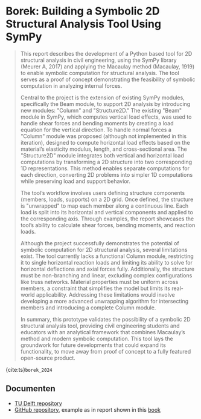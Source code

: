 # Borek: Building a Symbolic 2D Structural Analysis Tool Using SymPy

> This report describes the development of a Python based tool for 2D structural analysis in civil engineering, using the SymPy library (Meurer A, 2017) and applying the Macaulay method (Macaulay, 1919) to enable symbolic computation for structural analysis. The tool serves as a proof of concept demonstrating the feasibility of symbolic computation in analyzing internal forces.
>
> Central to the project is the extension of existing SymPy modules, specifically the Beam module, to support 2D analysis by introducing new modules: "Column" and "Structure2D." The existing "Beam" module in SymPy, which computes vertical load effects, was used to handle shear forces and bending moments by creating a load equation for the vertical direction. To handle normal forces a "Column" module was proposed (although not implemented in this iteration), designed to compute horizontal load effects based on the material’s elasticity modulus, length, and cross-sectional area. The "Structure2D" module integrates both vertical and horizontal load computations by transforming a 2D structure into two corresponding 1D representations. This method enables separate computations for each direction, converting 2D problems into simpler 1D computations while preserving load and support behavior.
>
> The tool’s workflow involves users defining structure components (members, loads, supports) on a 2D grid. Once defined, the structure is "unwrapped" to map each member along a continuous line. Each load is split into its horizontal and vertical components and applied to the corresponding axis. Through examples, the report showcases the tool’s ability to calculate shear forces, bending moments, and reaction loads.
>
> Although the project successfully demonstrates the potential of symbolic computation for 2D structural analysis, several limitations exist. The tool currently lacks a functional Column module, restricting it to single horizontal reaction loads and limiting its ability to solve for horizontal deflections and axial forces fully. Additionally, the structure must be non-branching and linear, excluding complex configurations like truss networks. Material properties must be uniform across members, a constraint that simplifies the model but limits its real-world applicability. Addressing these limitations would involve developing a more advanced unwrapping algorithm for intersecting members and introducing a complete Column module.
>
> In summary, this prototype validates the possibility of a symbolic 2D structural analysis tool, providing civil engineering students and educators with an analytical framework that combines Macaulay’s method and modern symbolic computation. This tool lays the groundwork for future developments that could expand its functionality, to move away from proof of concept to a fully featured open-source product.

{cite:ts}`borek_2024`

## Documenten
- [TU Delft repository](https://resolver.tudelft.nl/uuid:e4961d2e-230f-419c-9a15-545ff0f049f8)
- [GitHub repository](https://github.com/BorekSaheli/sympy/tree/structure2d), example as in report shown in this [book](./borek_example.ipynb)